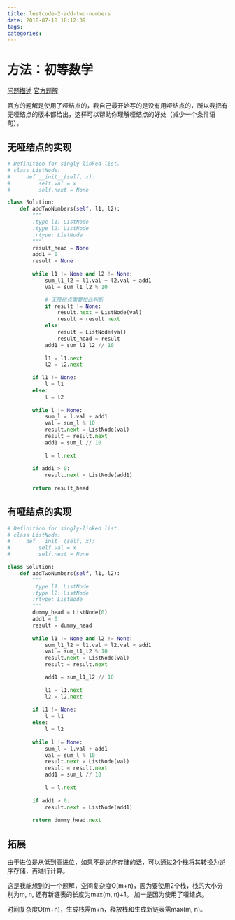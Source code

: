 ```yaml
---
title: leetcode-2-add-two-numbers
date: 2018-07-18 18:12:39
tags:
categories:
---
```


# 方法：初等数学

[问题描述](https://leetcode-cn.com/problems/add-two-numbers/description/)
[官方题解](https://leetcode-cn.com/problems/add-two-numbers/solution/)

官方的题解是使用了哑结点的，我自己最开始写的是没有用哑结点的，所以我把有无哑结点的版本都给出，这样可以帮助你理解哑结点的好处（减少一个条件语句）。

## 无哑结点的实现

```python
# Definition for singly-linked list.
# class ListNode:
#     def __init__(self, x):
#         self.val = x
#         self.next = None

class Solution:
    def addTwoNumbers(self, l1, l2):
        """
        :type l1: ListNode
        :type l2: ListNode
        :rtype: ListNode
        """
        result_head = None
        add1 = 0
        result = None
        
        while l1 != None and l2 != None:
            sum_l1_l2 = l1.val + l2.val + add1
            val = sum_l1_l2 % 10

            # 无哑结点需要加此判断
            if result != None:
                result.next = ListNode(val)
                result = result.next
            else:
                result = ListNode(val)
                result_head = result
            add1 = sum_l1_l2 // 10
            
            l1 = l1.next
            l2 = l2.next
            
        if l1 != None:
            l = l1
        else:
            l = l2
        
        while l != None:
            sum_l = l.val + add1
            val = sum_l % 10
            result.next = ListNode(val)
            result = result.next
            add1 = sum_l // 10
            
            l = l.next
            
        if add1 > 0:
            result.next = ListNode(add1)
            
        return result_head
```

## 有哑结点的实现

```python
# Definition for singly-linked list.
# class ListNode:
#     def __init__(self, x):
#         self.val = x
#         self.next = None

class Solution:
    def addTwoNumbers(self, l1, l2):
        """
        :type l1: ListNode
        :type l2: ListNode
        :rtype: ListNode
        """
        dummy_head = ListNode(0)
        add1 = 0
        result = dummy_head
        
        while l1 != None and l2 != None:
            sum_l1_l2 = l1.val + l2.val + add1
            val = sum_l1_l2 % 10
            result.next = ListNode(val)
            result = result.next

            add1 = sum_l1_l2 // 10
            
            l1 = l1.next
            l2 = l2.next
            
        if l1 != None:
            l = l1
        else:
            l = l2
        
        while l != None:
            sum_l = l.val + add1
            val = sum_l % 10
            result.next = ListNode(val)
            result = result.next
            add1 = sum_l // 10
            
            l = l.next
            
        if add1 > 0:
            result.next = ListNode(add1)
            
        return dummy_head.next
```

## 拓展

由于进位是从低到高进位，如果不是逆序存储的话，可以通过2个栈将其转换为逆序存储，再进行计算。

这是我能想到的一个题解，空间复杂度O(m+n)，因为要使用2个栈，栈的大小分别为m, n, 还有新链表的长度为max(m, n)+1。
加一是因为使用了哑结点。

时间复杂度O(m+n)，生成栈需m+n，释放栈和生成新链表需max(m, n)。